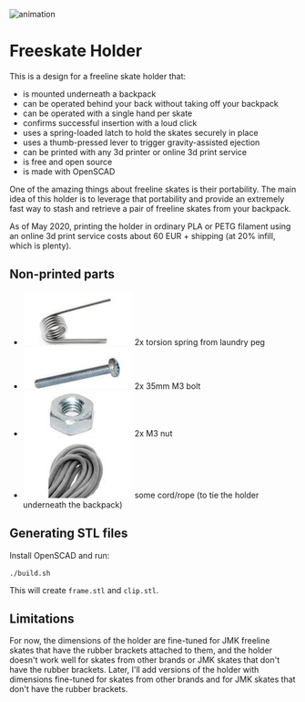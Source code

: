 ![animation](http://eel.is/freeskate-holder.gif#2)

# Freeskate Holder

This is a design for a freeline skate holder that:

- is mounted underneath a backpack
- can be operated behind your back without taking off your backpack
- can be operated with a single hand per skate
- confirms successful insertion with a loud click
- uses a spring-loaded latch to hold the skates securely in place
- uses a thumb-pressed lever to trigger gravity-assisted ejection
- can be printed with any 3d printer or online 3d print service
- is free and open source
- is made with OpenSCAD

One of the amazing things about freeline skates is their portability.
The main idea of this holder is to leverage that portability and provide an extremely fast way to stash and retrieve a pair of freeline skates
from your backpack.

As of May 2020, printing the holder in ordinary PLA or PETG filament using an online 3d print service costs about 60 EUR + shipping (at 20% infill, which is plenty).

## Non-printed parts

- ![spring](img/spring_.jpg) 2x torsion spring from laundry peg
- ![bolt](img/bolt_.jpg) 2x 35mm M3 bolt
- ![nut](img/nut__.jpg) 2x M3 nut
- ![cord](img/cord_.jpg) some cord/rope (to tie the holder underneath the backpack)

## Generating STL files

Install OpenSCAD and run:

    ./build.sh

This will create `frame.stl` and `clip.stl`.

## Limitations

For now, the dimensions of the holder are fine-tuned for JMK freeline skates that have the rubber brackets attached to them,
and the holder doesn't work well for skates from other brands or JMK skates that don't have the rubber brackets.
Later, I'll add versions of the holder with dimensions fine-tuned for skates from other brands and for JMK skates that don't have the rubber brackets.
